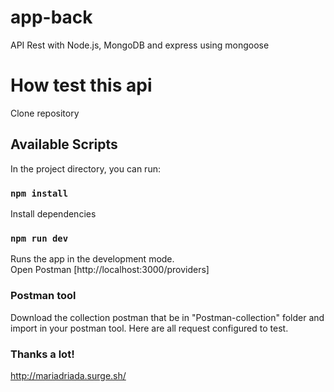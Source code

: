 # app-back
API Rest with Node.js, MongoDB and express using mongoose

# How test this api

Clone repository

## Available Scripts

In the project directory, you can run:

### `npm install`

Install dependencies

### `npm run dev`

Runs the app in the development mode.<br>
Open  Postman [http://localhost:3000/providers]

### Postman tool
Download the collection postman that be in "Postman-collection" folder and import in your postman tool. Here are all request configured to test.


### Thanks a lot!

http://mariadriada.surge.sh/
